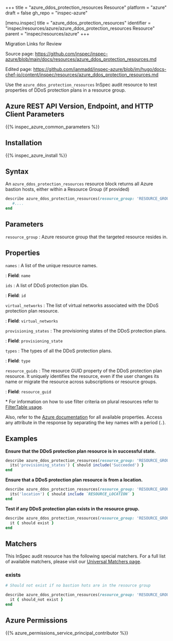 +++
title = "azure_ddos_protection_resources Resource"
platform = "azure"
draft = false
gh_repo = "inspec-azure"

[menu.inspec]
title = "azure_ddos_protection_resources"
identifier = "inspec/resources/azure/azure_ddos_protection_resources Resource"
parent = "inspec/resources/azure"
+++

<div class="admonition-note">
<p class="admonition-note-title">Migration Links for Review</p>
<div class="admonition-note-text">
<p>Source page: <a href="https://github.com/inspec/inspec-azure/blob/main/docs/resources/azure_ddos_protection_resources.md">https://github.com/inspec/inspec-azure/blob/main/docs/resources/azure_ddos_protection_resources.md</a></p>
<p>Edited page: <a href="https://github.com/ianmadd/inspec-azure/blob/im/hugo/docs-chef-io/content/inspec/resources/azure_ddos_protection_resources.md">https://github.com/ianmadd/inspec-azure/blob/im/hugo/docs-chef-io/content/inspec/resources/azure_ddos_protection_resources.md</a></p>
</div>
</div>


Use the `azure_ddos_protection_resources` InSpec audit resource to test properties of DDoS protection plans in a resource group.

## Azure REST API Version, Endpoint, and HTTP Client Parameters

{{% inspec_azure_common_parameters %}}

## Installation

{{% inspec_azure_install %}}

## Syntax

An `azure_ddos_protection_resources` resource block returns all Azure bastion hosts, either within a Resource Group (if provided)

```ruby
describe azure_ddos_protection_resources(resource_group: 'RESOURCE_GROUP') do
   #....
end
```

## Parameters

`resource_group`
: Azure resource group that the targeted resource resides in.

## Properties

`names`
: A list of the unique resource names.

: **Field**: `name`

`ids`
: A list of DDoS protection plan IDs.

: **Field**: `id`

`virtual_networks`
: The list of virtual networks associated with the DDoS protection plan resource.

: **Field**: `virtual_networks`

`provisioning_states`
: The provisioning states of the DDoS protection plans.

: **Field**: `provisioning_state`

`types`
: The types of all the DDoS protection plans.

: **Field**: `type`

`resource_guids`
: The resource GUID property of the DDoS protection plan resource. It uniquely identifies the resource, even if the user changes its name or migrate the resource across subscriptions or resource groups.

: **Field**: `resource_guid`


<superscript>*</superscript> For information on how to use filter criteria on plural resources refer to [FilterTable usage](https://github.com/inspec/inspec/blob/master/dev-docs/filtertable-usage.md).

Also, refer to the [Azure documentation](https://docs.microsoft.com/en-us/rest/api/virtualnetwork/ddos-protection-plans/list) for all available properties.
Access any attribute in the response by separating the key names with a period (`.`).

## Examples

**Ensure that the DDoS protection plan resource is in successful state.**

```ruby
describe azure_ddos_protection_resources(resource_group: 'RESOURCE_GROUP') do
  its('provisioning_states') { should include('Succeeded') }
end
```

**Ensure that a DDoS protection plan resource is from a location.**

```ruby
describe azure_ddos_protection_resources(resource_group: 'RESOURCE_GROUP') do
  its('location') { should include `RESOURCE_LOCATION` }
end
```

**Test if any DDoS protection plan exists in the resource group.**

```ruby
describe azure_ddos_protection_resources(resource_group: 'RESOURCE_GROUP') do
  it { should exist }
end
```

## Matchers

This InSpec audit resource has the following special matchers. For a full list of available matchers, please visit our [Universal Matchers page](https://www.inspec.io/docs/reference/matchers/).

### exists

```ruby
# Should not exist if no bastion hots are in the resource group

describe azure_ddos_protection_resources(resource_group: 'RESOURCE_GROUP') do
  it { should_not exist }
end
```

## Azure Permissions

{{% azure_permissions_service_principal_contributor %}}
